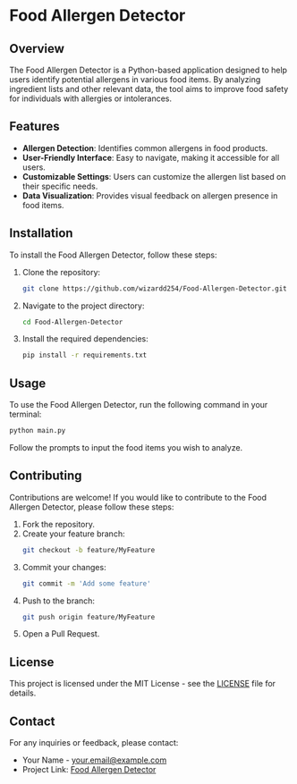 # Food Allergen Detector

## Overview
The Food Allergen Detector is a Python-based application designed to help users identify potential allergens in various food items. By analyzing ingredient lists and other relevant data, the tool aims to improve food safety for individuals with allergies or intolerances.

## Features
- **Allergen Detection**: Identifies common allergens in food products.
- **User-Friendly Interface**: Easy to navigate, making it accessible for all users.
- **Customizable Settings**: Users can customize the allergen list based on their specific needs.
- **Data Visualization**: Provides visual feedback on allergen presence in food items.

## Installation
To install the Food Allergen Detector, follow these steps:

1. Clone the repository:
   ```bash
   git clone https://github.com/wizardd254/Food-Allergen-Detector.git
   ```
2. Navigate to the project directory:
   ```bash
   cd Food-Allergen-Detector
   ```
3. Install the required dependencies:
   ```bash
   pip install -r requirements.txt
   ```

## Usage
To use the Food Allergen Detector, run the following command in your terminal:

```bash
python main.py
```

Follow the prompts to input the food items you wish to analyze.

## Contributing
Contributions are welcome! If you would like to contribute to the Food Allergen Detector, please follow these steps:

1. Fork the repository.
2. Create your feature branch:
   ```bash
   git checkout -b feature/MyFeature
   ```
3. Commit your changes:
   ```bash
   git commit -m 'Add some feature'
   ```
4. Push to the branch:
   ```bash
   git push origin feature/MyFeature
   ```
5. Open a Pull Request.

## License
This project is licensed under the MIT License - see the [LICENSE](LICENSE) file for details.

## Contact
For any inquiries or feedback, please contact:

- Your Name - [your.email@example.com](mailto:your.email@example.com)
- Project Link: [Food Allergen Detector](https://github.com/wizardd254/Food-Allergen-Detector)